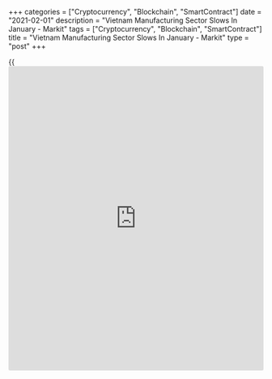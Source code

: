+++
categories = ["Cryptocurrency", "Blockchain", "SmartContract"]
date = "2021-02-01"
description = "Vietnam Manufacturing Sector Slows In January - Markit"
tags = ["Cryptocurrency", "Blockchain", "SmartContract"]
title = "Vietnam Manufacturing Sector Slows In January - Markit"
type = "post"
+++

{{<iframe id="large-banner" src="https://www.bounty.group/#slide=27.0" width="100%" height="600" scrolling="no" style="border: 0px solid rgb(216, 221, 230); border-radius: 3px;">}}

The manufacturing sector in Vietnam continued to expand in January,
albeit at a slower pace, the latest survey from Markit Economics
revealed on Monday with a seasonally adjusted PMI score of 51.3.

That's down from 51.7 in December although it remains above the boom-or-
bust line of 50 that separates expansion from contraction.

Individually, January saw a broadly stable picture for manufacturing
production. While the rise in new orders supported increases in output
at some firms, others reported that the effects of the COVID-19 pandemic
continued to lead to falls in production.

Manufacturers kept their workforce numbers broadly unchanged, following
a rise in December. Some firms raised employment in response to higher
new orders, while others noted a reduction amid the pandemic and staff
resignations. Purchasing activity was also little-changed.

For comments and feedback [contact](https://www.playgroundfx.com/contact/): editorial@rtt[news](https://www.letsplayfx.com/blog/forex-news-website/).com

[Economic News][1]

 **What parts of the world are seeing the best (and worst) economic
performances lately? Click[here][2] to check out our [Econ Scorecard][2]
and find out! See up-to-the-moment [ranking](https://www.playgroundfx.com/blog/crypto-exchange-ranking/)s for the best and worst
performers in [GDP][3], [unemployment rate][4], [inflation][2] and much
more.**

   1. www.rtt[news](https://www.letsplayfx.com/blog/forex-news-website/).com/Content/EconomicNews.aspx
   2. www.rtt[news](https://www.letsplayfx.com/blog/forex-news-website/).com/economic-scorecard/world-rank/CPI/highest-performance.aspx
   3. www.rtt[news](https://www.letsplayfx.com/blog/forex-news-website/).com/economic-scorecard/world-rank/GDP/highest-performance.aspx
   4. www.rtt[news](https://www.letsplayfx.com/blog/forex-news-website/).com/economic-scorecard/world-rank/unemployment-rate/lowest-performance.aspx